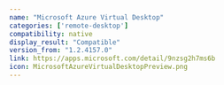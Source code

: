```yaml
---
name: "Microsoft Azure Virtual Desktop"
categories: ['remote-desktop']
compatibility: native
display_result: "Compatible"
version_from: "1.2.4157.0"
link: https://apps.microsoft.com/detail/9nzsg2h7ms6b
icon: MicrosoftAzureVirtualDesktopPreview.png
---
```


